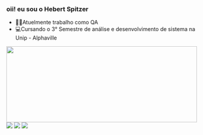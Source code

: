 ### oii! eu sou o Hebert Spitzer
* 👨‍💻Atuelmente trabalho como QA
* 💻Cursando o 3° Semestre de análise e desenvolvimento de sistema na Unip - Alphaville
<div>
  <a href="https://github.com/hebertspitzer">
  <img height="200em" width="500" src="https://github-readme-stats.vercel.app/api/top-langs/?username=hebertspitzer&layout=compact&langs_count=7&theme=dark"/>
</div>
  
<div> 
  <a href="https://www.instagram.com/hebert_spitzer/" target="_blank"><img src="https://img.shields.io/badge/-Instagram-%23E4405F?style=for-the-badge&logo=instagram&logoColor=white" target="_blank"></a>
  <a href = "mailto:hebertsp03@gmail.com"><img src="https://img.shields.io/badge/Gmail-D14836?style=for-the-badge&logo=gmail&logoColor=white" target="_blank"></a>
  <a href="https://www.linkedin.com/in/hebert-spitzer-475240180/" target="_blank"><img src="https://img.shields.io/badge/-LinkedIn-%230077B5?style=for-the-badge&logo=linkedin&logoColor=white" target="_blank"></a> 
 
</div>
